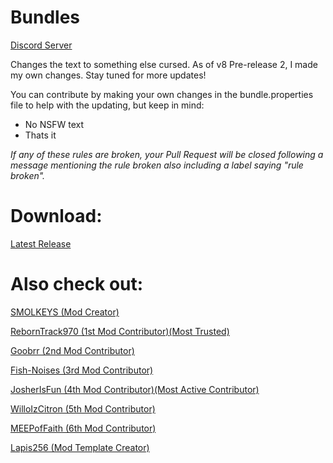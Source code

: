 # Bundles


[Discord Server](https://discord.gg/9M2VRAVGz8) 


Changes the text to something else cursed. As of v8 Pre-release 2, I made my own changes. Stay tuned for more updates!

You can contribute by making your own changes in the bundle.properties file to help with the updating, but keep in mind:

- No NSFW text
- Thats it

*If any of these rules are broken, your Pull Request will be closed following a message mentioning the rule broken also including a label saying "rule broken".*

# Download:

[Latest Release](https://github.com/SMOLKEYS/bundles/releases/tag/v8-pre2)


# Also check out: 

[SMOLKEYS (Mod Creator)](https://github.com/SMOLKEYS)

[RebornTrack970 (1st Mod Contributor)(Most Trusted)](https://github.com/RebornTrack970)

[Goobrr (2nd Mod Contributor)](https://github.com/Goobrr)

[Fish-Noises (3rd Mod Contributor)](https://github.com/Fish-Noises)

[JosherIsFun (4th Mod Contributor)(Most Active Contributor)](https://github.com/JosherIsFun)

[WilloIzCitron (5th Mod Contributor)](https://github.com/WilloIzCitron)

[MEEPofFaith (6th Mod Contributor)](https://github.com/MEEPofFaith)

[Lapis256 (Mod Template Creator)](https://github.com/Lapis256)

